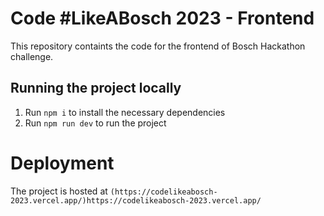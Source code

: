 # Code #LikeABosch 2023 - Frontend

This repository containts the code for the frontend of Bosch Hackathon challenge.
## Running the project locally

1. Run `npm i` to install the necessary dependencies
2. Run `npm run dev` to run the project

# Deployment

The project is hosted at `(https://codelikeabosch-2023.vercel.app/)https://codelikeabosch-2023.vercel.app/`
